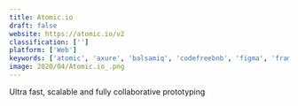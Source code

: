 ```yaml
---
title: Atomic.io
draft: false 
website: https://atomic.io/v2
classification: ['']
platform: ['Web']
keywords: ['atomic', 'axure', 'balsamiq', 'codefreebnb', 'figma', 'framer', 'inspect_by_invision', 'neonto_sketch', 'origami_studio', 'paste_by_fiftythree', 'practicing_rails', 'principle', 'proto.io', 'supernova_v4', 'uxpin']
image: 2020/04/Atomic.io_.png
---
```

Ultra fast, scalable and fully collaborative prototyping